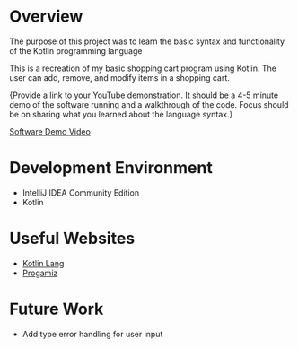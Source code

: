 # Overview

The purpose of this project was to learn the basic syntax and functionality of the Kotlin programming language

This is a recreation of my basic shopping cart program using Kotlin.
The user can add, remove, and modify items in a shopping cart.

{Provide a link to your YouTube demonstration.  It should be a 4-5 minute demo of the software running and a walkthrough of the code.  Focus should be on sharing what you learned about the language syntax.}

[Software Demo Video](http://youtube.link.goes.here)

# Development Environment

* IntelliJ IDEA Community Edition
* Kotlin


# Useful Websites

* [Kotlin Lang](https://kotlinlang.org/)
* [Progamiz](https://www.programiz.com/kotlin-programming)

# Future Work

* Add type error handling for user input